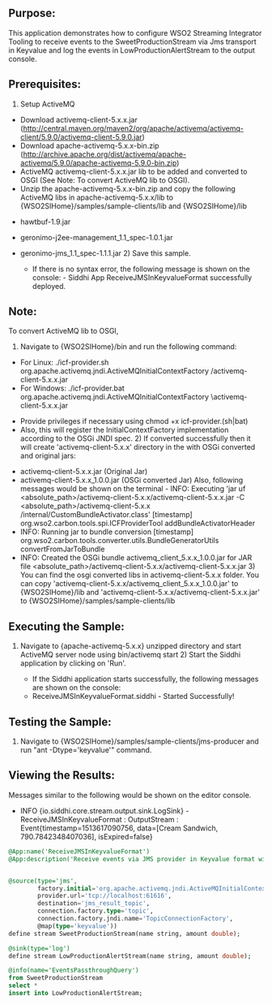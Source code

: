 
## Purpose:
This application demonstrates how to configure WSO2 Streaming Integrator Tooling to receive events to the SweetProductionStream via Jms transport in Keyvalue and log the events in LowProductionAlertStream to the output console.

## Prerequisites:
1) Setup ActiveMQ
* Download activemq-client-5.x.x.jar (http://central.maven.org/maven2/org/apache/activemq/activemq-client/5.9.0/activemq-client-5.9.0.jar)
* Download apache-activemq-5.x.x-bin.zip (http://archive.apache.org/dist/activemq/apache-activemq/5.9.0/apache-activemq-5.9.0-bin.zip)
* ActiveMQ activemq-client-5.x.x.jar lib to be added and converted to OSGI (See Note: To convert ActiveMQ lib to OSGI).
* Unzip the apache-activemq-5.x.x-bin.zip and copy the following ActiveMQ libs in apache-activemq-5.x.x/lib to {WSO2SIHome}/samples/sample-clients/lib and {WSO2SIHome}/lib
- hawtbuf-1.9.jar
- geronimo-j2ee-management_1.1_spec-1.0.1.jar
- geronimo-jms_1.1_spec-1.1.1.jar
	2) Save this sample.

	* If there is no syntax error, the following message is shown on the console:
	       - Siddhi App ReceiveJMSInKeyvalueFormat successfully deployed.

## Note:
To convert ActiveMQ lib to OSGI,
1) Navigate to {WSO2SIHome}/bin and run the following command:
- For Linux:
./icf-provider.sh org.apache.activemq.jndi.ActiveMQInitialContextFactory <Downloaded Jar Path>/activemq-client-5.x.x.jar <Output Jar Path>
- For Windows:
./icf-provider.bat org.apache.activemq.jndi.ActiveMQInitialContextFactory <Downloaded Jar Path>\activemq-client-5.x.x.jar <Output Jar Path>
* Provide privileges if necessary using chmod +x icf-provider.(sh|bat)
* Also, this will register the InitialContextFactory implementation according to the OSGi JNDI spec.
	2) If converted successfully then it will create 'activemq-client-5.x.x' directory in the <Output Jar Path> with OSGi converted and original jars:
- activemq-client-5.x.x.jar (Original Jar)
- activemq-client-5.x.x_1.0.0.jar (OSGi converted Jar)
Also, following messages would be shown on the terminal
	      - INFO: Executing 'jar uf <absolute_path>/activemq-client-5.x.x/activemq-client-5.x.x.jar -C <absolute_path>/activemq-client-5.x.x /internal/CustomBundleActivator.class'
[timestamp] org.wso2.carbon.tools.spi.ICFProviderTool addBundleActivatorHeader
- INFO: Running jar to bundle conversion [timestamp] org.wso2.carbon.tools.converter.utils.BundleGeneratorUtils convertFromJarToBundle
- INFO: Created the OSGi bundle activemq_client_5.x.x_1.0.0.jar for JAR file <absolute_path>/activemq-client-5.x.x/activemq-client-5.x.x.jar
	3) You can find the osgi converted libs in activemq-client-5.x.x folder. You can copy 'activemq-client-5.x.x/activemq_client_5.x.x_1.0.0.jar' to {WSO2SIHome}/lib
	   and 'activemq-client-5.x.x/activemq-client-5.x.x.jar' to {WSO2SIHome}/samples/sample-clients/lib

## Executing the Sample:
1) Navigate to {apache-activemq-5.x.x} unzipped directory and start ActiveMQ server node using bin/activemq start
	2) Start the Siddhi application by clicking on 'Run'.

	* If the Siddhi application starts successfully, the following messages are shown on the console:
	- ReceiveJMSInKeyvalueFormat.siddhi - Started Successfully!

## Testing the Sample:
1) Navigate to {WSO2SIHome}/samples/sample-clients/jms-producer and run "ant -Dtype='keyvalue'" command.

## Viewing the Results:
Messages similar to the following would be shown on the editor console.
- INFO {io.siddhi.core.stream.output.sink.LogSink} - ReceiveJMSInKeyvalueFormat : OutputStream : Event{timestamp=1513617090756, data=[Cream Sandwich, 790.7842348407036], isExpired=false}

```sql
@App:name('ReceiveJMSInKeyvalueFormat')
@App:description('Receive events via JMS provider in Keyvalue format with default mapping and view the output on the console.')


@source(type='jms',
        factory.initial='org.apache.activemq.jndi.ActiveMQInitialContextFactory',
        provider.url='tcp://localhost:61616',
        destination='jms_result_topic',
        connection.factory.type='topic',
        connection.factory.jndi.name='TopicConnectionFactory',
        @map(type='keyvalue'))
define stream SweetProductionStream(name string, amount double);

@sink(type='log')
define stream LowProductionAlertStream(name string, amount double);

@info(name='EventsPassthroughQuery')
from SweetProductionStream
select *
insert into LowProductionAlertStream;
```